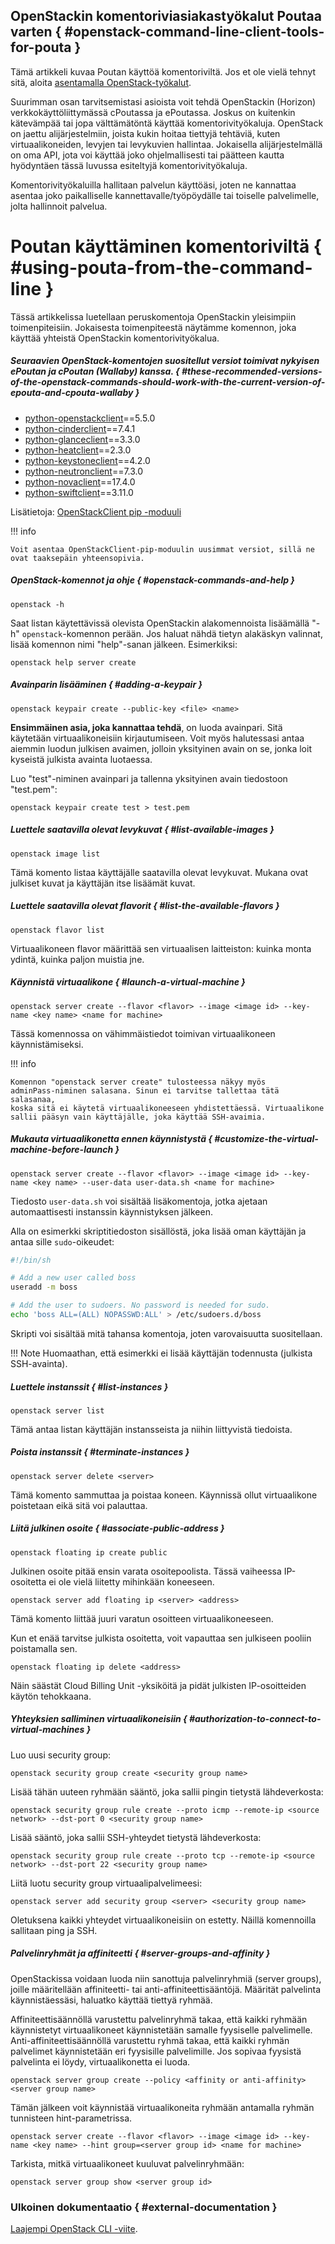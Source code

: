 ## OpenStackin komentoriviasiakastyökalut Poutaa varten { #openstack-command-line-client-tools-for-pouta }

Tämä artikkeli kuvaa Poutan käyttöä komentoriviltä. Jos et ole vielä tehnyt sitä, aloita [asentamalla OpenStack-työkalut](install-client.md).

Suurimman osan tarvitsemistasi asioista voit tehdä OpenStackin (Horizon)
verkkokäyttöliittymässä cPoutassa ja ePoutassa. Joskus on kuitenkin kätevämpää
tai jopa välttämätöntä käyttää komentorivityökaluja. OpenStack on jaettu
alijärjestelmiin, joista kukin hoitaa tiettyjä tehtäviä, kuten virtuaalikoneiden,
levyjen tai levykuvien hallintaa. Jokaisella alijärjestelmällä on oma API, jota
voi käyttää joko ohjelmallisesti tai päätteen kautta hyödyntäen tässä
luvussa esiteltyjä komentorivityökaluja.

Komentorivityökaluilla hallitaan palvelun käyttöäsi, joten ne kannattaa
asentaa joko paikalliselle kannettavalle/työpöydälle tai toiselle palvelimelle,
jolta hallinnoit palvelua.

# Poutan käyttäminen komentoriviltä { #using-pouta-from-the-command-line }

Tässä artikkelissa luetellaan peruskomentoja OpenStackin yleisimpiin
toimenpiteisiin. Jokaisesta toimenpiteestä näytämme komennon, joka käyttää
yhteistä OpenStackin komentorivityökalua.

##### Seuraavien OpenStack-komentojen suositellut versiot toimivat nykyisen ePoutan ja cPoutan (Wallaby) kanssa. { #these-recommended-versions-of-the-openstack-commands-should-work-with-the-current-version-of-epouta-and-cpouta-wallaby }

- [python-openstackclient](https://docs.openstack.org/releasenotes/python-openstackclient/)==5.5.0
- [python-cinderclient](https://docs.openstack.org/releasenotes/python-cinderclient/)==7.4.1
- [python-glanceclient](https://docs.openstack.org/releasenotes/python-glanceclient/)==3.3.0
- [python-heatclient](https://docs.openstack.org/releasenotes/python-heatclient/)==2.3.0
- [python-keystoneclient](https://docs.openstack.org/releasenotes/python-keystoneclient/)==4.2.0
- [python-neutronclient](https://docs.openstack.org/releasenotes/python-neutronclient/)==7.3.0
- [python-novaclient](https://docs.openstack.org/releasenotes/python-novaclient/)==17.4.0
- [python-swiftclient](https://docs.openstack.org/releasenotes/python-swiftclient/)==3.11.0

Lisätietoja: [OpenStackClient pip -moduuli](https://pypi.org/project/python-openstackclient/)  

!!! info

    Voit asentaa OpenStackClient-pip-moduulin uusimmat versiot, sillä ne ovat taaksepäin yhteensopivia.

##### OpenStack-komennot ja ohje { #openstack-commands-and-help }

    openstack -h

Saat listan käytettävissä olevista OpenStackin alakomennoista lisäämällä "-h"
`openstack`-komennon perään. Jos haluat nähdä tietyn alakäskyn valinnat,
lisää komennon nimi "help"-sanan jälkeen. Esimerkiksi:

    openstack help server create

##### Avainparin lisääminen { #adding-a-keypair }

    openstack keypair create --public-key <file> <name>

**Ensimmäinen asia, joka kannattaa tehdä**, on
luoda avainpari. Sitä käytetään virtuaalikoneisiin kirjautumiseen. Voit myös
halutessasi antaa aiemmin luodun julkisen avaimen, jolloin yksityinen avain
on se, jonka loit kyseistä julkista avainta luotaessa.

Luo "test"-niminen avainpari ja tallenna yksityinen avain tiedostoon "test.pem":

    openstack keypair create test > test.pem

##### Luettele saatavilla olevat levykuvat { #list-available-images }

    openstack image list

Tämä komento listaa käyttäjälle saatavilla olevat levykuvat.
Mukana ovat julkiset kuvat ja käyttäjän itse lisäämät kuvat.

##### Luettele saatavilla olevat flavorit { #list-the-available-flavors }

    openstack flavor list

Virtuaalikoneen flavor määrittää sen virtuaalisen laitteiston: kuinka monta
ydintä, kuinka paljon muistia jne.

##### Käynnistä virtuaalikone { #launch-a-virtual-machine }

    openstack server create --flavor <flavor> --image <image id> --key-name <key name> <name for machine>

Tässä komennossa on vähimmäistiedot toimivan virtuaalikoneen käynnistämiseksi.

!!! info

    Komennon "openstack server create" tulosteessa näkyy myös
    adminPass-niminen salasana. Sinun ei tarvitse tallettaa tätä salasanaa,
    koska sitä ei käytetä virtuaalikoneeseen yhdistettäessä. Virtuaalikone
    sallii pääsyn vain käyttäjälle, joka käyttää SSH-avaimia.

##### Mukauta virtuaalikonetta ennen käynnistystä { #customize-the-virtual-machine-before-launch }

    openstack server create --flavor <flavor> --image <image id> --key-name <key name> --user-data user-data.sh <name for machine>

Tiedosto `user-data.sh` voi sisältää lisäkomentoja, jotka ajetaan automaattisesti instanssin käynnistyksen jälkeen.

Alla on esimerkki skriptitiedoston sisällöstä, joka lisää oman käyttäjän ja antaa sille `sudo`-oikeudet:

``` bash
#!/bin/sh

# Add a new user called boss
useradd -m boss

# Add the user to sudoers. No password is needed for sudo.
echo 'boss ALL=(ALL) NOPASSWD:ALL' > /etc/sudoers.d/boss
```

Skripti voi sisältää mitä tahansa komentoja, joten varovaisuutta suositellaan.

!!! Note
    Huomaathan, että esimerkki ei lisää käyttäjän todennusta (julkista SSH-avainta).

##### Luettele instanssit { #list-instances }

    openstack server list

Tämä antaa listan käyttäjän instansseista ja niihin liittyvistä tiedoista.

##### Poista instanssit { #terminate-instances }

    openstack server delete <server>

Tämä komento sammuttaa ja poistaa koneen. Käynnissä ollut virtuaalikone
poistetaan eikä sitä voi palauttaa.

##### Liitä julkinen osoite { #associate-public-address }

    openstack floating ip create public

Julkinen osoite pitää ensin varata osoitepoolista. Tässä vaiheessa
IP-osoitetta ei ole vielä liitetty mihinkään koneeseen.

    openstack server add floating ip <server> <address>

Tämä komento liittää juuri varatun osoitteen virtuaalikoneeseen.

Kun et enää tarvitse julkista osoitetta, voit vapauttaa sen julkiseen
pooliin poistamalla sen.

    openstack floating ip delete <address>

Näin säästät Cloud Billing Unit -yksiköitä ja pidät julkisten IP-osoitteiden
käytön tehokkaana.

##### Yhteyksien salliminen virtuaalikoneisiin { #authorization-to-connect-to-virtual-machines }

Luo uusi security group:

    openstack security group create <security group name>

Lisää tähän uuteen ryhmään sääntö, joka sallii pingin tietystä
lähdeverkosta:

    openstack security group rule create --proto icmp --remote-ip <source network> --dst-port 0 <security group name>

Lisää sääntö, joka sallii SSH-yhteydet tietystä lähdeverkosta:

    openstack security group rule create --proto tcp --remote-ip <source network> --dst-port 22 <security group name>

Liitä luotu security group virtuaalipalvelimeesi:

    openstack server add security group <server> <security group name>

Oletuksena kaikki yhteydet virtuaalikoneisiin on estetty. Näillä komennoilla
sallitaan ping ja SSH.

##### Palvelinryhmät ja affiniteetti { #server-groups-and-affinity }

OpenStackissa voidaan luoda niin sanottuja palvelinryhmiä (server groups),
joille määritellään affiniteetti- tai anti-affiniteettisääntöjä. Määrität
palvelinta käynnistäessäsi, haluatko käyttää tiettyä ryhmää.

Affiniteettisäännöllä varustettu palvelinryhmä takaa, että kaikki ryhmään
käynnistetyt virtuaalikoneet käynnistetään samalle fyysiselle palvelimelle.
Anti-affiniteettisäännöllä varustettu ryhmä takaa, että kaikki ryhmän
palvelimet käynnistetään eri fyysisille palvelimille. Jos sopivaa
fyysistä palvelinta ei löydy, virtuaalikonetta ei luoda.

    openstack server group create --policy <affinity or anti-affinity> <server group name>

Tämän jälkeen voit käynnistää virtuaalikoneita ryhmään
antamalla ryhmän tunnisteen hint-parametrissa.

    openstack server create --flavor <flavor> --image <image id> --key-name <key name> --hint group=<server group id> <name for machine>

Tarkista, mitkä virtuaalikoneet kuuluvat palvelinryhmään:

    openstack server group show <server group id>

### Ulkoinen dokumentaatio { #external-documentation }

[Laajempi OpenStack CLI -viite](https://docs.openstack.org/python-openstackclient/latest/).